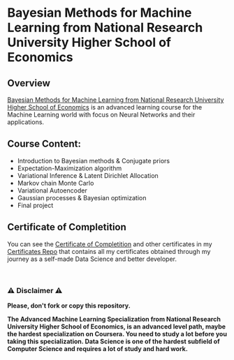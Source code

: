 # Bayesian Methods for Machine Learning from National Research University Higher School of Economics

## Overview
[Bayesian Methods for Machine Learning from National Research University Higher School of Economics](https://www.coursera.org/learn/bayesian-methods-in-machine-learning?specialization=aml) is an advanced learning course for the Machine Learning world with focus on Neural Networks and their applications.

## Course Content:

- Introduction to Bayesian methods & Conjugate priors
- Expectation-Maximization algorithm
- Variational Inference & Latent Dirichlet Allocation
- Markov chain Monte Carlo
- Variational Autoencoder
- Gaussian processes & Bayesian optimization
- Final project

## Certificate of Completition
You can see the [Certificate of Completition](https://github.com/AlessandroCorradini/Certificates/blob/master/Coursera%20-%20Bayesian%20Methods%20for%20Machine%20Learning%20-%20Higher%20School%20of%20Economics%20National%20Research%20University.pdf) and other certificates in my [Certificates Repo](https://github.com/AlessandroCorradini/Certificates) that contains all my certificates obtained through my journey as a self-made Data Science and better developer.

<br/>

### ⚠️ Disclaimer ⚠️
**Please, don't fork or copy this repository.**

**The Advanced Machine Learning Specialization from National Research University Higher School of Economics, is an advanced level path, maybe the hardest specialization on Coursera. You need to study a lot before you taking this specialization. Data Science is one of the hardest subfield of Computer Science and requires a lot of study and hard work.**